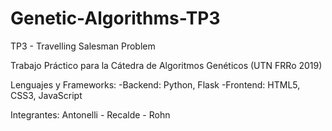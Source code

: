 ﻿# Genetic-Algorithms-TP3
TP3 - Travelling Salesman Problem

Trabajo Práctico para la Cátedra de Algoritmos Genéticos (UTN FRRo 2019)

Lenguajes y Frameworks:
-Backend: Python, Flask
-Frontend: HTML5, CSS3, JavaScript

Integrantes: Antonelli - Recalde - Rohn
